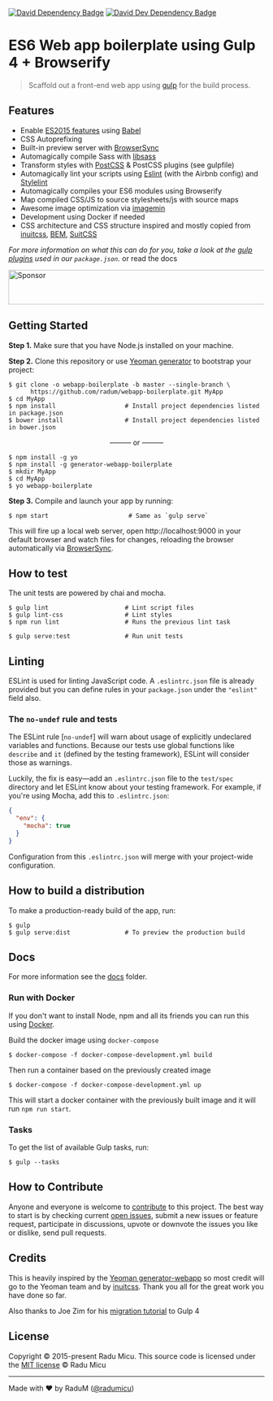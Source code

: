[![David Dependency Badge](https://david-dm.org/radum/webapp-boilerplate/status.svg)](https://david-dm.org/radum/webapp-boilerplate) [![David Dev Dependency Badge](https://david-dm.org/radum/webapp-boilerplate/dev-status.svg)](https://david-dm.org/radum/webapp-boilerplate?type=dev)

# ES6 Web app boilerplate using Gulp 4 + Browserify

> Scaffold out a front-end web app using [gulp](http://gulpjs.com/) for the build process.

## Features

* Enable [ES2015 features](https://babeljs.io/docs/learn-es2015/) using [Babel](https://babeljs.io)
* CSS Autoprefixing
* Built-in preview server with [BrowserSync](https://www.browsersync.io/)
* Automagically compile Sass with [libsass](http://libsass.org)
* Transform styles with [PostCSS](http://postcss.org/) & PostCSS plugins (see gulpfile)
* Automagically lint your scripts using [Eslint](http://eslint.org/) (with the Airbnb config) and [Stylelint](http://stylelint.io/)
* Automagically compiles your ES6 modules using Browserify
* Map compiled CSS/JS to source stylesheets/js with source maps
* Awesome image optimization via [imagemin](https://github.com/imagemin/imagemin)
* Development using Docker if needed
* CSS architecture and CSS structure inspired and mostly copied from [inuitcss](https://github.com/inuitcss/inuitcss), [BEM](http://getbem.com/), [SuitCSS](https://github.com/suitcss)

*For more information on what this can do for you, take a look at the [gulp plugins](package.json) used in our `package.json`.* or read the docs

<a target='_blank' rel='nofollow' href='https://app.codesponsor.io/link/rb9xc9mQa8eMeofUym7iMrAq/radum/webapp-boilerplate'>
  <img alt='Sponsor' width='888' height='68' src='https://app.codesponsor.io/embed/rb9xc9mQa8eMeofUym7iMrAq/radum/webapp-boilerplate.svg' />
</a>

## Getting Started

**Step 1.** Make sure that you have Node.js installed on your machine.

**Step 2.** Clone this repository or use [Yeoman generator](https://github.com/radum/webapp-boilerplate/tree/generator-webapp-boilerplate) to bootstrap your project:

```
$ git clone -o webapp-boilerplate -b master --single-branch \
      https://github.com/radum/webapp-boilerplate.git MyApp
$ cd MyApp
$ npm install                   # Install project dependencies listed in package.json
$ bower install                 # Install project dependencies listed in bower.json
```

<p align="center">——— or ———</p>

```
$ npm install -g yo
$ npm install -g generator-webapp-boilerplate
$ mkdir MyApp
$ cd MyApp
$ yo webapp-boilerplate
```

**Step 3.** Compile and launch your app by running:

```
$ npm start                      # Same as `gulp serve`
```

This will fire up a local web server, open http://localhost:9000 in your default browser and watch files for changes, reloading the browser automatically via [BrowserSync](https://www.browsersync.io/).

## How to test

The unit tests are powered by chai and mocha.

```
$ gulp lint                     # Lint script files
$ gulp lint-css                 # Lint styles
$ npm run lint                  # Runs the previous lint task

$ gulp serve:test               # Run unit tests
```

## Linting

ESLint is used for linting JavaScript code. A `.eslintrc.json` file is already provided but you can define rules in your `package.json` under the `"eslint"` field also.

### The `no-undef` rule and tests

The ESLint rule [`no-undef`] will warn about usage of explicitly undeclared variables and functions. Because our tests use global functions like `describe` and `it` (defined by the testing framework), ESLint will consider those as warnings.

Luckily, the fix is easy—add an `.eslintrc.json` file to the `test/spec` directory and let ESLint know about your testing framework. For example, if you're using Mocha, add this to `.eslintrc.json`:

```json
{
  "env": {
    "mocha": true
  }
}
```

Configuration from this `.eslintrc.json` will merge with your project-wide configuration.

## How to build a distribution

To make a production-ready build of the app, run:

```
$ gulp
$ gulp serve:dist               # To preview the production build
```

## Docs

For more information see the [docs](docs) folder.

### Run with Docker

If you don't want to install Node, npm and all its friends you can run this using [Docker](https://www.docker.com/).

Build the docker image using `docker-compose`

```
$ docker-compose -f docker-compose-development.yml build
```

Then run a container based on the previously created image

```
$ docker-compose -f docker-compose-development.yml up
```

This will start a docker container with the previously built image and it will run `npm run start`.

### Tasks

To get the list of available Gulp tasks, run:

```
$ gulp --tasks
```

## How to Contribute

Anyone and everyone is welcome to [contribute](CONTRIBUTING.md) to this project. The best way to start is by checking current [open issues](https://github.com/radum/webapp-boilerplate/issues), submit a new issues or feature request, participate in discussions, upvote or downvote the issues you like or dislike, send pull requests.

## Credits

This is heavily inspired by the [Yeoman generator-webapp](https://github.com/yeoman/generator-webapp) so most credit will go to the Yeoman team and by [inuitcss](https://github.com/inuitcss/inuitcss). Thank you all for the great work you have done so far.

Also thanks to Joe Zim for his [migration tutorial](https://www.joezimjs.com/javascript/complete-guide-upgrading-gulp-4/) to Gulp 4

## License

Copyright © 2015-present Radu Micu. This source code is licensed under the [MIT license](https://opensource.org/licenses/MIT) © Radu Micu

---
Made with ♥ by RaduM ([@radumicu](http://twitter.com/radumicu))
